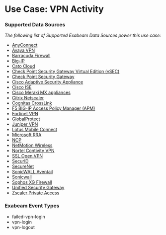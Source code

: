 Use Case: VPN Activity
======================

### Supported Data Sources

_The following list of Supported Exabeam Data Sources power this use case:_

* [AnyConnect](../DataSources/datasource_anyconnect_cisco.md)
* [Avaya VPN](../DataSources/datasource_avaya_vpn_avaya_vpn.md)
* [Barracuda Firewall](../DataSources/datasource_barracuda_firewall_barracuda.md)
* [Big-IP](../DataSources/datasource_big-ip_f5_networks.md)
* [Cato Cloud](../DataSources/datasource_cato_cloud_catonetworks.md)
* [Check Point Security Gateway Virtual Edition (vSEC)](../DataSources/datasource_check_point_security_gateway_virtual_edition_(vsec)_check_point_software.md)
* [Check Point Security Gateway](../DataSources/datasource_check_point_security_gateway_check_point_software.md)
* [Cisco Adaptive Security Appliance](../DataSources/datasource_cisco_adaptive_security_appliance_cisco.md)
* [Cisco ISE](../DataSources/datasource_cisco_ise_cisco.md)
* [Cisco Meraki MX appliances](../DataSources/datasource_cisco_meraki_mx_appliances_cisco.md)
* [Citrix Netscaler](../DataSources/datasource_citrix_netscaler_citrix.md)
* [Cognitas CrossLink](../DataSources/datasource_cognitas_crosslink_cognitas_crosslink.md)
* [F5 BIG-IP Access Policy Manager (APM)](../DataSources/datasource_f5_big-ip_access_policy_manager_(apm)_f5_networks.md)
* [Fortinet VPN](../DataSources/datasource_fortinet_vpn_fortinet.md)
* [GlobalProtect](../DataSources/datasource_globalprotect_palo_alto_networks.md)
* [Juniper VPN](../DataSources/datasource_juniper_vpn_juniper_networks.md)
* [Lotus Mobile Connect](../DataSources/datasource_lotus_mobile_connect_ibm.md)
* [Microsoft RRA](../DataSources/datasource_microsoft_rra_microsoft.md)
* [NCP](../DataSources/datasource_ncp_ncp.md)
* [NetMotion Wireless](../DataSources/datasource_netmotion_wireless_netmotion_wireless.md)
* [Nortel Contivity VPN](../DataSources/datasource_nortel_contivity_vpn_nortel_contivity.md)
* [SSL Open VPN](../DataSources/datasource_ssl_open_vpn_ssl_open_vpn.md)
* [SecurID](../DataSources/datasource_securid_rsa.md)
* [SecureNet](../DataSources/datasource_securenet_securenet.md)
* [SonicWALL Aventail](../DataSources/datasource_sonicwall_aventail_dell.md)
* [Sonicwall](../DataSources/datasource_sonicwall_sonicwall.md)
* [Sophos XG Firewall](../DataSources/datasource_sophos_xg_firewall_sophos.md)
* [Unified Security Gateway](../DataSources/datasource_unified_security_gateway_huawei.md)
* [Zscaler Private Access](../DataSources/datasource_zscaler_private_access_zscaler.md)


### Exabeam Event Types

- failed-vpn-login
- vpn-login
- vpn-logout
